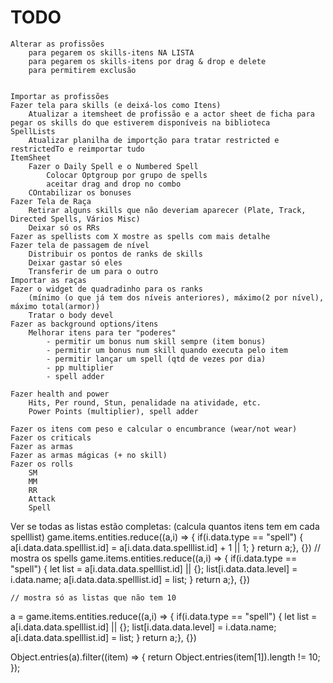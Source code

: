 # TODO
    Alterar as profissões
        para pegarem os skills-itens NA LISTA
        para pegarem os skills-itens por drag & drop e delete
        para permitirem exclusão


    Importar as profissões
    Fazer tela para skills (e deixá-los como Itens)
        Atualizar a itemsheet de profissão e a actor sheet de ficha para pegar os skills do que estiverem disponíveis na biblioteca
	SpellLists
		Atualizar planilha de importção para tratar restricted e restrictedTo e reimportar tudo
    ItemSheet
        Fazer o Daily Spell e o Numbered Spell
			Colocar Optgroup por grupo de spells
            aceitar drag and drop no combo
		COntabilizar os bonuses
    Fazer Tela de Raça 
        Retirar alguns skills que não deveriam aparecer (Plate, Track, Directed Spells, Vários Misc)
        Deixar só os RRs
    Fazer as spellists com X mostre as spells com mais detalhe
    Fazer tela de passagem de nível
        Distribuir os pontos de ranks de skills
        Deixar gastar só eles
        Transferir de um para o outro
    Importar as raças
    Fazer o widget de quadradinho para os ranks
        (mínimo (o que já tem dos níveis anteriores), máximo(2 por nível), máximo total(armor))
        Tratar o body devel
    Fazer as background options/itens
        Melhorar itens para ter "poderes"
            - permitir um bonus num skill sempre (item bonus)
            - permitir um bonus num skill quando executa pelo item
            - permitir lançar um spell (qtd de vezes por dia)
            - pp multiplier
            - spell adder
            
    Fazer health and power
        Hits, Per round, Stun, penalidade na atividade, etc.
        Power Points (multiplier), spell adder

    Fazer os itens com peso e calcular o encumbrance (wear/not wear)
    Fazer os criticals
    Fazer as armas
    Fazer as armas mágicas (+ no skill)
    Fazer os rolls
        SM
        MM
        RR
        Attack
        Spell

Ver se todas as listas estão completas: (calcula quantos itens tem em cada spelllist)
    game.items.entities.reduce((a,i) => { if(i.data.type == "spell") { a[i.data.data.spelllist.id] = a[i.data.data.spelllist.id] + 1 || 1; } return a;}, {})
    // mostra os spells
    game.items.entities.reduce((a,i) => { 
        if(i.data.type == "spell") { 
            let list = a[i.data.data.spelllist.id] || {};
            list[i.data.data.level] = i.data.name; 
            a[i.data.data.spelllist.id] = list;
        } return a;}, {})

    // mostra só as listas que não tem 10
a = game.items.entities.reduce((a,i) => { 
        if(i.data.type == "spell") { 
            let list = a[i.data.data.spelllist.id] || {};
            list[i.data.data.level] = i.data.name; 
            a[i.data.data.spelllist.id] = list;
        } return a;}, {})

Object.entries(a).filter((item) => { return Object.entries(item[1]).length != 10; });
